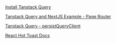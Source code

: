 [Install Tanstack Query](https://tanstack.com/query/v4/docs/framework/react/installation)

[Tanstack Query and NextJS Example - Page Router](https://tanstack.com/query/latest/docs/framework/react/examples/nextjs?from=reactQueryV3)

[Tanstack Query - persistQueryClient](https://tanstack.com/query/latest/docs/framework/react/plugins/persistQueryClient)

[React Hot Toast Docs](https://react-hot-toast.com/docs)